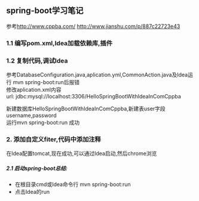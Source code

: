 ## spring-boot学习笔记  
参考<http://www.cppba.com/> <http://www.jianshu.com/p/887c22723e43>  
### 1.1 编写pom.xml,Idea加载依赖库,插件  
### 1.2 复制代码,调试Idea  
 参考DatabaseConfiguration.java,aplication.yml,CommonAction.java及Idea运行 mvn spring-boot:run后报错  
 修改aplication.xml内容  
  url: jdbc:mysql://localhost:3306/HelloSpringBootWithIdeaInComCppba  
 
  新建数据库HelloSpringBootWithIdeaInComCppba,新建表user字段username,password  
  运行mvn spring-boot:run 成功  
### 2. 添加自定义fiter,代码中添加注释  
 在Idea配置tomcat,现在成功,可以通过Idea启动,然后chrome浏览  
##### 2.1 启动spring-boot总结:  
- 在根目录cmd或Idea命令行 mvn spring-boot:run  
- 点击Idea的run




